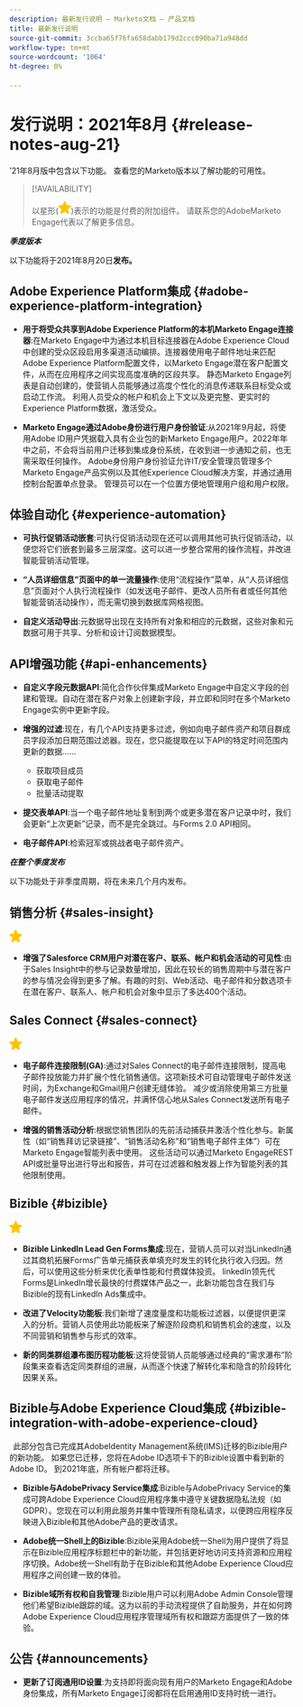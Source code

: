 ```yaml
---
description: 最新发行说明 — Marketo文档 — 产品文档
title: 最新发行说明
source-git-commit: 3ccba65f76fa658dabb179d2ccc090ba71a948dd
workflow-type: tm+mt
source-wordcount: '1064'
ht-degree: 0%

---
```


# 发行说明：2021年8月 {#release-notes-aug-21}

’21年8月版中包含以下功能。 查看您的Marketo版本以了解功能的可用性。

>[!AVAILABILITY]
>
>以星形(![](assets/yellow-star.png))表示的功能是付费的附加组件。 请联系您的AdobeMarketo Engage代表以了解更多信息。

**_季度版本_**

以下功能将于2021年8月20日&#x200B;**发布。**

## Adobe Experience Platform集成 {#adobe-experience-platform-integration}

* **用于将受众共享到Adobe Experience Platform的本机Marketo Engage连接器**:在Marketo Engage中为通过本机目标连接器在Adobe Experience Cloud中创建的受众区段启用多渠道活动编排。连接器使用电子邮件地址来匹配Adobe Experience Platform配置文件，以Marketo Engage潜在客户配置文件，从而在应用程序之间实现高度准确的区段共享。 静态Marketo Engage列表是自动创建的，使营销人员能够通过高度个性化的消息传递联系目标受众或启动工作流。 利用人员受众的帐户和机会上下文以及更完整、更实时的Experience Platform数据，激活受众。

* **Marketo Engage通过Adobe身份进行用户身份验证**:从2021年9月起，将使用Adobe ID用户凭据载入具有企业包的新Marketo Engage用户。2022年年中之前，不会将当前用户迁移到集成身份系统，在收到进一步通知之前，也无需采取任何操作。 Adobe身份用户身份验证允许IT/安全管理员管理多个Marketo Engage产品实例以及其他Experience Cloud解决方案，并通过通用控制台配置单点登录。 管理员可以在一个位置方便地管理用户组和用户权限。

## 体验自动化 {#experience-automation}

* **可执行促销活动嵌套**:可执行促销活动现在还可以调用其他可执行促销活动，以便您将它们嵌套到最多三层深度。这可以进一步整合常用的操作流程，并改进智能营销活动管理。

* **“人员详细信息”页面中的单一流量操作**:使用“流程操作”菜单，从“人员详细信息”页面对个人执行流程操作（如发送电子邮件、更改人员所有者或任何其他智能营销活动操作），而无需切换到数据库网格视图。

* **自定义活动导出**:元数据导出现在支持所有对象和相应的元数据，这些对象和元数据可用于共享、分析和设计订阅数据模型。

## API增强功能 {#api-enhancements}

* **自定义字段元数据API**:简化合作伙伴集成Marketo Engage中自定义字段的创建和管理。自动在潜在客户对象上创建新字段，并立即和同时在多个Marketo Engage实例中更新字段。

* **增强的过滤**:现在，有几个API支持更多过滤，例如向电子邮件资产和项目群成员字段添加日期范围过滤器。现在，您只能提取在以下API的特定时间范围内更新的数据……
   * 获取项目成员
   * 获取电子邮件
   * 批量活动提取

* **提交表单API**:当一个电子邮件地址复制到两个或更多潜在客户记录中时，我们会更新“上次更新”记录，而不是完全跳过。与Forms 2.0 API相同。

* **电子邮件API**:检索冠军或挑战者电子邮件资产。

**_在整个季度发布_**

以下功能处于非季度周期，将在未来几个月内发布。

## 销售分析 {#sales-insight}

![（星号）](assets/yellow-star.png)

* **增强了Salesforce CRM用户对潜在客户、联系、帐户和机会活动的可见性**:由于Sales Insight中的参与记录数量增加，因此在较长的销售周期中与潜在客户的参与情况会得到更多了解。有趣的时刻、Web活动、电子邮件和分数选项卡在潜在客户、联系人、帐户和机会对象中显示了多达400个活动。

## Sales Connect {#sales-connect}

![（星号）](assets/yellow-star.png)

* **电子邮件连接限制(GA)**:通过对Sales Connect的电子邮件连接限制，提高电子邮件投放能力并扩展个性化销售通信。这项新技术可自动管理电子邮件发送时间，为Exchange和Gmail用户创建无缝体验。 减少或消除使用第三方批量电子邮件发送应用程序的情况，并满怀信心地从Sales Connect发送所有电子邮件。

* **增强的销售活动分析**:根据您销售团队的先前活动捕获并激活个性化参与。新属性（如“销售拜访记录链接”、“销售活动名称”和“销售电子邮件主体”）可在Marketo Engage智能列表中使用。  这些活动可以通过Marketo EngageREST API或批量导出进行导出和报告，并可在过滤器和触发器上作为智能列表的其他限制使用。

## Bizible {#bizible}

![](assets/yellow-star.png)

* **Bizible LinkedIn Lead Gen Forms集成**:现在，营销人员可以对当LinkedIn通过其商机拓展Forms广告单元捕获表单填充时发生的转化执行收入归因。然后，可以使用这些分析来优化表单性能和付费媒体投资。 linkedIn领先代Forms是LinkedIn增长最快的付费媒体产品之一，此新功能包含在我们与Bizible的现有LinkedIn Ads集成中。 
 
* **改进了Velocity功能板**:我们新增了速度量度和功能板过滤器，以便提供更深入的分析。营销人员使用此功能板来了解逐阶段商机和销售机会的速度，以及不同营销和销售参与形式的效率。

* **新的同类群组瀑布图历程功能板**:这将使营销人员能够通过经典的“需求瀑布”阶段集来查看选定同类群组的进展，从而逐个快速了解转化率和隐含的阶段转化因果关系。

## Bizible与Adobe Experience Cloud集成 {#bizible-integration-with-adobe-experience-cloud}
 
此部分包含已完成其AdobeIdentity Management系统(IMS)迁移的Bizible用户的新功能。 如果您已迁移，您将在Adobe ID选项卡下的Bizible设置中看到新的Adobe ID。 到2021年底，所有帐户都将迁移。

* **Bizible与AdobePrivacy Service集成**:Bizible与AdobePrivacy Service的集成可跨Adobe Experience Cloud应用程序集中遵守关键数据隐私法规（如GDPR）。您现在可以利用此服务并集中管理所有隐私请求，以便跨应用程序反映进入Bizible和其他Adobe产品的更改请求。

* **Adobe统一Shell上的Bizible**:Bizible采用Adobe统一Shell为用户提供了将显示在Bizible应用程序标题栏中的新功能，并包括更好地访问支持资源和应用程序切换。Adobe统一Shell有助于在Bizible和其他Adobe Experience Cloud应用程序之间创建一致的体验。

* **Bizible域所有权和自我管理**:Bizible用户可以利用Adobe Admin Console管理他们希望Bizible跟踪的域。这为以前的手动流程提供了自助服务，并在如何跨Adobe Experience Cloud应用程序管理域所有权和跟踪方面提供了一致的体验。

## 公告 {#announcements}

* **更新了订阅通用ID设置**:为支持即将面向现有用户的Marketo Engage和Adobe身份集成，所有Marketo Engage订阅都将在启用通用ID支持时统一进行。
